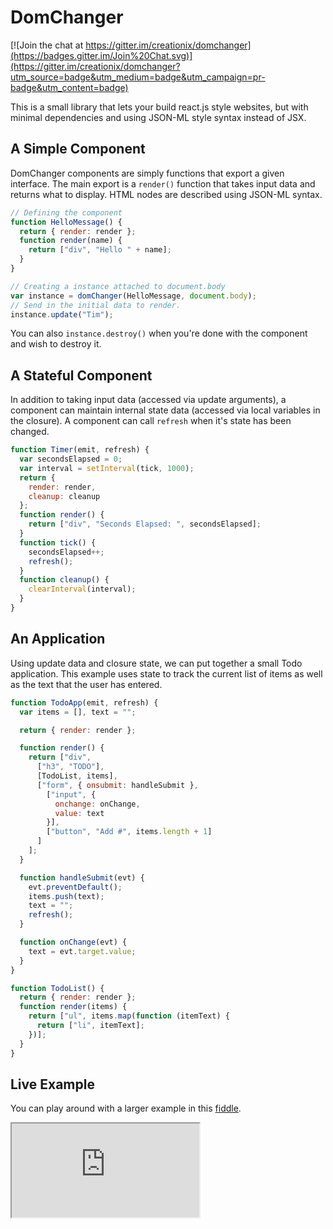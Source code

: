 DomChanger
==========

[![Join the chat at https://gitter.im/creationix/domchanger](https://badges.gitter.im/Join%20Chat.svg)](https://gitter.im/creationix/domchanger?utm_source=badge&utm_medium=badge&utm_campaign=pr-badge&utm_content=badge)

This is a small library that lets your build react.js style websites, but with
minimal dependencies and using JSON-ML style syntax instead of JSX.

## A Simple Component

DomChanger components are simply functions that export a given interface.
The main export is a `render()` function that takes input data and returns what
to display. HTML nodes are described using JSON-ML syntax.

```js
// Defining the component
function HelloMessage() {
  return { render: render };
  function render(name) {
    return ["div", "Hello " + name];
  }
}

// Creating a instance attached to document.body
var instance = domChanger(HelloMessage, document.body);
// Send in the initial data to render.
instance.update("Tim");
```

You can also `instance.destroy()` when you're done with the component and wish
to destroy it.

## A Stateful Component

In addition to taking input data (accessed via update arguments), a component
can maintain internal state data (accessed via local variables in the closure).
A component can call `refresh` when it's state has been changed.

```js
function Timer(emit, refresh) {
  var secondsElapsed = 0;
  var interval = setInterval(tick, 1000);
  return {
    render: render,
    cleanup: cleanup
  };
  function render() {
    return ["div", "Seconds Elapsed: ", secondsElapsed];
  }
  function tick() {
    secondsElapsed++;
    refresh();
  }
  function cleanup() {
    clearInterval(interval);
  }
}
```

## An Application

Using update data and closure state, we can put together a small Todo
application. This example uses state to track the current list of items as well
as the text that the user has entered.

```js
function TodoApp(emit, refresh) {
  var items = [], text = "";

  return { render: render };

  function render() {
    return ["div",
      ["h3", "TODO"],
      [TodoList, items],
      ["form", { onsubmit: handleSubmit },
        ["input", {
          onchange: onChange,
          value: text
        }],
        ["button", "Add #", items.length + 1]
      ]
    ];
  }

  function handleSubmit(evt) {
    evt.preventDefault();
    items.push(text);
    text = "";
    refresh();
  }

  function onChange(evt) {
    text = evt.target.value;
  }
}

function TodoList() {
  return { render: render };
  function render(items) {
    return ["ul", items.map(function (itemText) {
      return ["li", itemText];
    })];
  }
}
```


## Live Example

You can play around with a larger example in this [fiddle](http://jsfiddle.net/BsUDE/3/).

<iframe src="http://jsfiddle.net/BsUDE/3/embedded/js,result/"></iframe>
